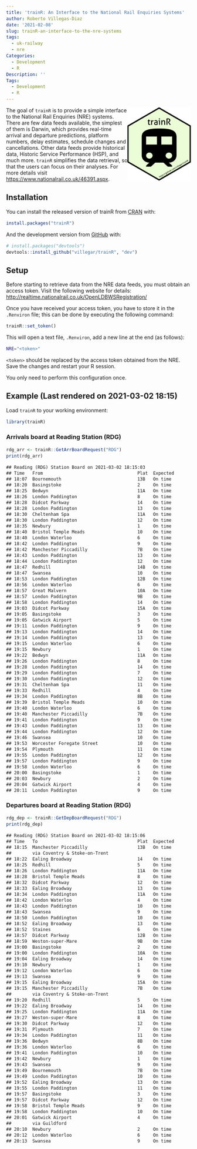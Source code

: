 ```yaml
---
title: 'trainR: An Interface to the National Rail Enquiries Systems'
author: Roberto Villegas-Diaz
date: '2021-02-08'
slug: trainR-an-interface-to-the-nre-systems
tags:
  - uk-railway
  - nre
Categories:
  - Development
  - R
Description: ''
Tags:
  - Development
  - R
---
```


<img src="https://raw.githubusercontent.com/villegar/trainR/main/inst/images/logo.png" alt="logo" align="right" height=200px/>

The goal of `trainR` is to provide a simple interface to the 
National Rail Enquiries (NRE) systems. There are few data feeds 
available, the simplest of them is Darwin, which provides real-time 
arrival and departure predictions, platform numbers, delay estimates, 
schedule changes and cancellations. Other data feeds provide historical 
data, Historic Service Performance (HSP), and much more. `trainR` 
simplifies the data retrieval, so that the users can focus on their 
analyses. For more details visit 
https://www.nationalrail.co.uk/46391.aspx.

## Installation

You can install the released version of trainR from [CRAN](https://CRAN.R-project.org) with:

``` r
install.packages("trainR")
```

And the development version from [GitHub](https://github.com/) with:

``` r
# install.packages("devtools")
devtools::install_github("villegar/trainR", "dev")
```

## Setup
Before starting to retrieve data from the NRE data feeds, you must obtain an access token. 
Visit the following website for details: http://realtime.nationalrail.co.uk/OpenLDBWSRegistration/

Once you have received your access token, you have to store it in the `.Renviron` file; this can be 
done by executing the following command:


```r
trainR::set_token()
```

This will open a text file, `.Renviron`, add a new line at the end (as follows):

```bash
NRE="<token>"
```

`<token>` should be replaced by the access token obtained from the NRE. Save the changes and restart 
your R session.

You only need to perform this configuration once.

## Example (Last rendered on 2021-03-02 18:15)

Load `trainR` to your working environment:

```r
library(trainR)
```

### Arrivals board at Reading Station (RDG)


```r
rdg_arr <- trainR::GetArrBoardRequest("RDG")
print(rdg_arr)
```

```
## Reading (RDG) Station Board on 2021-03-02 18:15:03
## Time   From                                    Plat  Expected
## 18:07  Bournemouth                             13B   On time
## 18:20  Basingstoke                             2     On time
## 18:25  Bedwyn                                  11A   On time
## 18:26  London Paddington                       8     On time
## 18:28  Didcot Parkway                          14    On time
## 18:28  London Paddington                       13    On time
## 18:30  Cheltenham Spa                          11A   On time
## 18:30  London Paddington                       12    On time
## 18:35  Newbury                                 1     On time
## 18:40  Bristol Temple Meads                    10    On time
## 18:40  London Waterloo                         6     On time
## 18:42  London Paddington                       9     On time
## 18:42  Manchester Piccadilly                   7B    On time
## 18:43  London Paddington                       13    On time
## 18:44  London Paddington                       12    On time
## 18:47  Redhill                                 14B   On time
## 18:47  Swansea                                 10    On time
## 18:53  London Paddington                       12B   On time
## 18:56  London Waterloo                         6     On time
## 18:57  Great Malvern                           10A   On time
## 18:57  London Paddington                       9B    On time
## 18:58  London Paddington                       14    On time
## 19:03  Didcot Parkway                          15A   On time
## 19:05  Basingstoke                             3     On time
## 19:05  Gatwick Airport                         5     On time
## 19:11  London Paddington                       9     On time
## 19:13  London Paddington                       14    On time
## 19:14  London Paddington                       13    On time
## 19:15  London Waterloo                         6     On time
## 19:15  Newbury                                 1     On time
## 19:22  Bedwyn                                  11A   On time
## 19:26  London Paddington                       8     On time
## 19:28  London Paddington                       14    On time
## 19:29  London Paddington                       7     On time
## 19:30  London Paddington                       12    On time
## 19:31  Cheltenham Spa                          11    On time
## 19:33  Redhill                                 4     On time
## 19:34  London Paddington                       8B    On time
## 19:39  Bristol Temple Meads                    10    On time
## 19:40  London Waterloo                         6     On time
## 19:40  Manchester Piccadilly                   7B    On time
## 19:41  London Paddington                       9     On time
## 19:43  London Paddington                       13    On time
## 19:44  London Paddington                       12    On time
## 19:46  Swansea                                 10    On time
## 19:53  Worcester Foregate Street               10    On time
## 19:54  Plymouth                                11    On time
## 19:55  London Paddington                       12    On time
## 19:57  London Paddington                       9     On time
## 19:58  London Waterloo                         6     On time
## 20:00  Basingstoke                             1     On time
## 20:03  Newbury                                 2     On time
## 20:04  Gatwick Airport                         4     On time
## 20:11  London Paddington                       9     On time
```

### Departures board at Reading Station (RDG)


```r
rdg_dep <- trainR::GetDepBoardRequest("RDG")
print(rdg_dep)
```

```
## Reading (RDG) Station Board on 2021-03-02 18:15:06
## Time   To                                      Plat  Expected
## 18:15  Manchester Piccadilly                   13B   On time
##        via Coventry & Stoke-on-Trent           
## 18:22  Ealing Broadway                         14    On time
## 18:25  Redhill                                 5     On time
## 18:26  London Paddington                       11A   On time
## 18:28  Bristol Temple Meads                    8     On time
## 18:32  Didcot Parkway                          12    On time
## 18:33  Ealing Broadway                         13    On time
## 18:34  London Paddington                       11A   On time
## 18:42  London Waterloo                         4     On time
## 18:43  London Paddington                       10    On time
## 18:43  Swansea                                 9     On time
## 18:50  London Paddington                       10    On time
## 18:52  Ealing Broadway                         13    On time
## 18:52  Staines                                 6     On time
## 18:57  Didcot Parkway                          12B   On time
## 18:59  Weston-super-Mare                       9B    On time
## 19:00  Basingstoke                             2     On time
## 19:00  London Paddington                       10A   On time
## 19:04  Ealing Broadway                         14    On time
## 19:10  Newbury                                 1     On time
## 19:12  London Waterloo                         6     On time
## 19:13  Swansea                                 9     On time
## 19:15  Ealing Broadway                         15A   On time
## 19:15  Manchester Piccadilly                   7B    On time
##        via Coventry & Stoke-on-Trent           
## 19:20  Redhill                                 5     On time
## 19:22  Ealing Broadway                         14    On time
## 19:25  London Paddington                       11A   On time
## 19:27  Weston-super-Mare                       8     On time
## 19:30  Didcot Parkway                          12    On time
## 19:31  Plymouth                                7     On time
## 19:34  London Paddington                       11    On time
## 19:36  Bedwyn                                  8B    On time
## 19:36  London Waterloo                         6     On time
## 19:41  London Paddington                       10    On time
## 19:42  Newbury                                 1     On time
## 19:43  Swansea                                 9     On time
## 19:49  Bournemouth                             7B    On time
## 19:49  London Paddington                       10    On time
## 19:52  Ealing Broadway                         13    On time
## 19:55  London Paddington                       11    On time
## 19:57  Basingstoke                             3     On time
## 19:57  Didcot Parkway                          12    On time
## 19:58  Bristol Temple Meads                    9     On time
## 19:58  London Paddington                       10    On time
## 20:01  Gatwick Airport                         4     On time
##        via Guildford                           
## 20:10  Newbury                                 2     On time
## 20:12  London Waterloo                         6     On time
## 20:13  Swansea                                 9     On time
```
